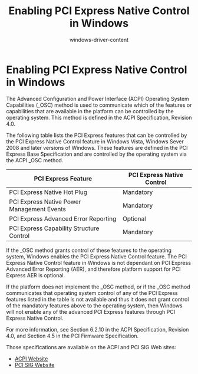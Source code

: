 ﻿---
title: Enabling PCI Express Native Control in Windows
author: windows-driver-content
description: PCI Express features that can be controlled by the PCI Express Native Control feature in Windows
ms:assetid: 0E3A4408-CBF7-494F-9F25-7C78E04526B4
keywords: ACPI, ACPI \_OSC method
ms.author: windowsdriverdev
ms.date: 06/01/2017
ms.topic: article
ms.prod: windows-hardware
ms.technology: windows-devices
---

# Enabling PCI Express Native Control in Windows

The Advanced Configuration and Power Interface (ACPI) Operating System Capabilities (\_OSC) method is used to communicate which of the features or capabilities that are available in the platform can be controlled by the operating system. This method is defined in the ACPI Specification, Revision 4.0.

The following table lists the PCI Express features that can be controlled by the PCI Express Native Control feature in Windows Vista, Windows Sever 2008 and later versions of Windows. These features are defined in the PCI Express Base Specification and are controlled by the operating system via the ACPI \_OSC method.

| PCI Express Feature                        | PCI Express Native Control |
| ------------------------------------------ | -------------------------- |
| PCI Express Native Hot Plug                | Mandatory                  |
| PCI Express Native Power Management Events | Mandatory                  |
| PCI Express Advanced Error Reporting       | Optional                   |
| PCI Express Capability Structure Control   | Mandatory                  |

If the \_OSC method grants control of these features to the operating system, Windows enables the PCI Express Native Control feature. The PCI Express Native Control feature in Windows is not dependant on PCI Express Advanced Error Reporting (AER), and therefore platform support for PCI Express AER is optional.

If the platform does not implement the \_OSC method, or if the \_OSC method communicates that operating system control of any of the PCI Express features listed in the table is not available and thus it does not grant control of the mandatory features above to the operating system, then Windows will not enable any of the advanced PCI Express features through PCI Express Native Control.

For more information, see Section 6.2.10 in the ACPI Specification, Revision 4.0, and Section 4.5 in the PCI Firmware Specification.

Those specifications are available on the ACPI and PCI SIG Web sites:

  - [ACPI Website](http://www.acpi.info/)
  - [PCI SIG Website](http://www.pcisig.org/)

 
